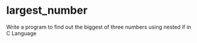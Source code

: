 # largest_number
Write a program to find out the biggest of three numbers using nested if in C Language
